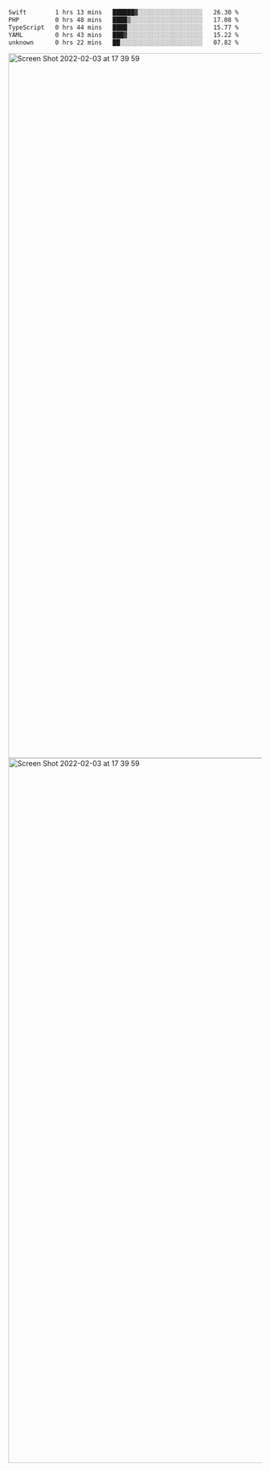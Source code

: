 <!--START_SECTION:waka-->

```txt
Swift        1 hrs 13 mins   ██████▓░░░░░░░░░░░░░░░░░░   26.30 %
PHP          0 hrs 48 mins   ████▒░░░░░░░░░░░░░░░░░░░░   17.08 %
TypeScript   0 hrs 44 mins   ████░░░░░░░░░░░░░░░░░░░░░   15.77 %
YAML         0 hrs 43 mins   ███▓░░░░░░░░░░░░░░░░░░░░░   15.22 %
unknown      0 hrs 22 mins   ██░░░░░░░░░░░░░░░░░░░░░░░   07.82 %
```

<!--END_SECTION:waka-->

<img width="1400" alt="Screen Shot 2022-02-03 at 17 39 59" src="https://user-images.githubusercontent.com/45716542/152387304-f2b60485-53a6-4f4b-a818-5cefb1b0c0ae.png">
<img width="1400" alt="Screen Shot 2022-02-03 at 17 39 59" src="https://user-images.githubusercontent.com/45716542/152387273-ea5cdf21-2a45-44da-8bef-00c1763b1d42.png">
